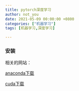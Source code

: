 ```yaml
---
title: pytorch深度学习
author: not_you
date: 2021-05-09 00:00:00 +0800
categories: ["机器学习"]
tags: [机器学习,深度学习]

---
```


### 安装

相关的网站：

[anaconda下载](https://www.anaconda.com/products/individual)

[cuda下载](https://developer.nvidia.com/zh-cn/cuda-downloads?target_os=Windows&target_arch=x86_64&target_version=10&target_type=exelocal)